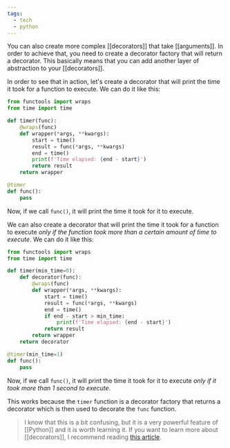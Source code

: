 ```yaml
---
tags:
  - tech
  - python
---
```

You can also create more complex [[decorators]] that take [[arguments]].
In order to achieve that, you need to create a decorator factory that will return a decorator.
This basically means that you can add another layer of abstraction to your [[decorators]].

In order to see that in action, let's create a decorator that will print the time it took for a function to execute.
We can do it like this:

```python
from functools import wraps
from time import time

def timer(func):
    @wraps(func)
    def wrapper(*args, **kwargs):
        start = time()
        result = func(*args, **kwargs)
        end = time()
        print(f'Time elapsed: {end - start}')
        return result
    return wrapper

@timer
def func():
    pass
```

Now, if we call `func()`, it will print the time it took for it to execute. 

We can also create a decorator that will print the time it took for a function to execute *only if the function took more than a certain amount of time to execute*. 
We can do it like this:

```python
from functools import wraps
from time import time

def timer(min_time=0):
    def decorator(func):
        @wraps(func)
        def wrapper(*args, **kwargs):
            start = time()
            result = func(*args, **kwargs)
            end = time()
            if end - start > min_time:
                print(f'Time elapsed: {end - start}')
            return result
        return wrapper
    return decorator

@timer(min_time=1)
def func():
    pass
```

Now, if we call `func()`, it will print the time it took for it to execute *only if it took more than 1 second to execute*.

This works because the `timer` function is a decorator factory that returns a decorator which is then used to decorate the `func` function.

> I know that this is a bit confusing, but it is a very powerful feature of [[Python]] and it is worth learning it.
> If you want to learn more about [[decorators]], I recommend reading [this article](https://realpython.com/primer-on-python-decorators/).
